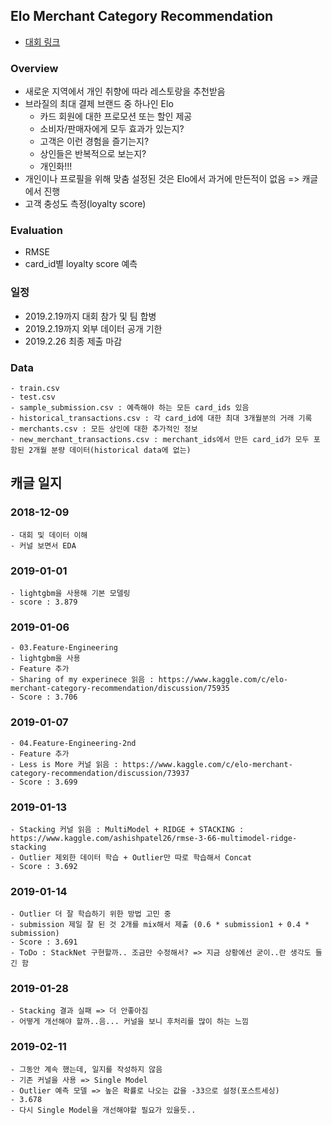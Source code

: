 ## Elo Merchant Category Recommendation
- [대회 링크](https://www.kaggle.com/c/elo-merchant-category-recommendation)

### Overview
- 새로운 지역에서 개인 취향에 따라 레스토랑을 추천받음
- 브라질의 최대 결제 브랜드 중 하나인 Elo
	- 카드 회원에 대한 프로모션 또는 할인 제공
	- 소비자/판매자에게 모두 효과가 있는지?
	- 고객은 이런 경험을 즐기는지?
	- 상인들은 반복적으로 보는지?
	- 개인화!!!
- 개인이나 프로필을 위해 맞춤 설정된 것은 Elo에서 과거에 만든적이 없음 => 캐글에서 진행
- 고객 충성도 측정(loyalty score)

### Evaluation
- RMSE
- card_id별 loyalty score 예측

### 일정
- 2019.2.19까지 대회 참가 및 팀 합병
- 2019.2.19까지 외부 데이터 공개 기한
- 2019.2.26 최종 제출 마감

### Data
```
- train.csv 
- test.csv 
- sample_submission.csv : 예측해야 하는 모든 card_ids 있음
- historical_transactions.csv : 각 card_id에 대한 최대 3개월분의 거래 기록
- merchants.csv : 모든 상인에 대한 추가적인 정보
- new_merchant_transactions.csv : merchant_ids에서 만든 card_id가 모두 포함된 2개월 분량 데이터(historical data에 없는)
```


## 캐글 일지
### 2018-12-09 
```
- 대회 및 데이터 이해
- 커널 보면서 EDA
```

### 2019-01-01 
```
- lightgbm을 사용해 기본 모델링
- score : 3.879
```

### 2019-01-06
```
- 03.Feature-Engineering
- lightgbm을 사용
- Feature 추가
- Sharing of my experinece 읽음 : https://www.kaggle.com/c/elo-merchant-category-recommendation/discussion/75935 
- Score : 3.706
```

### 2019-01-07
```
- 04.Feature-Engineering-2nd
- Feature 추가
- Less is More 커널 읽음 : https://www.kaggle.com/c/elo-merchant-category-recommendation/discussion/73937
- Score : 3.699
```

### 2019-01-13
```
- Stacking 커널 읽음 : MultiModel + RIDGE + STACKING : https://www.kaggle.com/ashishpatel26/rmse-3-66-multimodel-ridge-stacking
- Outlier 제외한 데이터 학습 + Outlier만 따로 학습해서 Concat
- Score : 3.692
```

### 2019-01-14
```
- Outlier 더 잘 학습하기 위한 방법 고민 중
- submission 제일 잘 된 것 2개를 mix해서 제출 (0.6 * submission1 + 0.4 * submission)
- Score : 3.691
- ToDo : StackNet 구현할까.. 조금만 수정해서? => 지금 상황에선 굳이..란 생각도 들긴 함
```
### 2019-01-28
```
- Stacking 결과 실패 => 더 안좋아짐
- 어떻게 개선해야 할까..음... 커널을 보니 후처리를 많이 하는 느낌
```

### 2019-02-11
```
- 그동안 계속 했는데, 일지를 작성하지 않음
- 기존 커널을 사용 => Single Model
- Outlier 예측 모델 => 높은 확률로 나오는 값을 -33으로 설정(포스트세싱)
- 3.678
- 다시 Single Model을 개선해야할 필요가 있을듯.. 
```